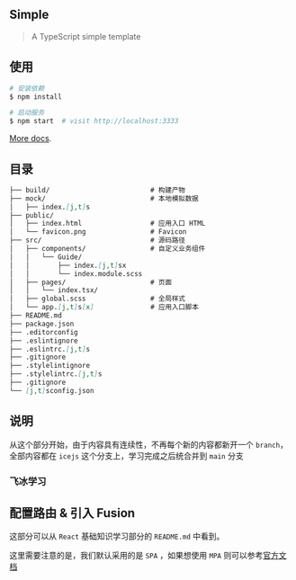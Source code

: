 <!--
 * @Description: 
 * @version: 
 * @Author: sdu-gyf
 * @Date: 2021-01-18 20:28:18
 * @LastEditors: sdu-gyf
 * @LastEditTime: 2021-01-19 09:28:45
-->

## Simple

> A TypeScript simple template

## 使用

```bash
# 安装依赖
$ npm install

# 启动服务
$ npm start  # visit http://localhost:3333
```

[More docs](https://ice.work/docs/guide/about).

## 目录

```md
├── build/                         # 构建产物
├── mock/                          # 本地模拟数据
│   ├── index.[j,t]s
├── public/
│   ├── index.html                 # 应用入口 HTML
│   └── favicon.png                # Favicon
├── src/                           # 源码路径
│   ├── components/                # 自定义业务组件
│   │   └── Guide/
│   │       ├── index.[j,t]sx
│   │       └── index.module.scss
│   ├── pages/                     # 页面
│   │   └── index.tsx/
│   ├── global.scss                # 全局样式
│   └── app.[j,t]s[x]              # 应用入口脚本
├── README.md
├── package.json
├── .editorconfig
├── .eslintignore
├── .eslintrc.[j,t]s
├── .gitignore
├── .stylelintignore
├── .stylelintrc.[j,t]s
├── .gitignore
└── [j,t]sconfig.json
```


## 说明
从这个部分开始，由于内容具有连续性，不再每个新的内容都新开一个 `branch`，全部内容都在 `icejs` 这个分支上，学习完成之后统合并到 `main` 分支

### 飞冰学习
## 配置路由 & 引入 Fusion
这部分可以从 `React` 基础知识学习部分的 `README.md` 中看到。

这里需要注意的是，我们默认采用的是 `SPA` ，如果想使用 `MPA` 则可以参考[官方文档](https://ice.work/docs/guide/advance/mpa)
